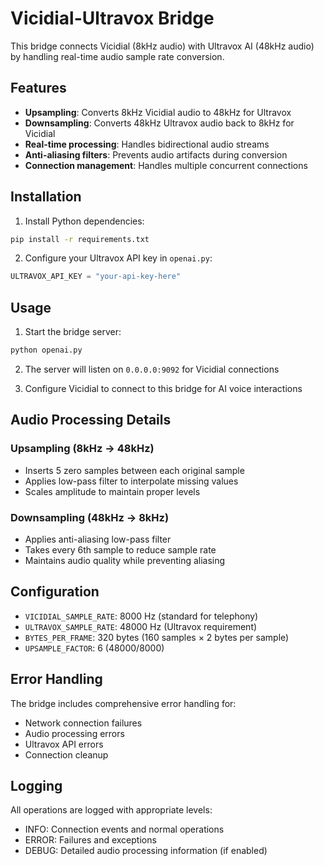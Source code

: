 # Vicidial-Ultravox Bridge

This bridge connects Vicidial (8kHz audio) with Ultravox AI (48kHz audio) by handling real-time audio sample rate conversion.

## Features

- **Upsampling**: Converts 8kHz Vicidial audio to 48kHz for Ultravox
- **Downsampling**: Converts 48kHz Ultravox audio back to 8kHz for Vicidial
- **Real-time processing**: Handles bidirectional audio streams
- **Anti-aliasing filters**: Prevents audio artifacts during conversion
- **Connection management**: Handles multiple concurrent connections

## Installation

1. Install Python dependencies:
```bash
pip install -r requirements.txt
```

2. Configure your Ultravox API key in `openai.py`:
```python
ULTRAVOX_API_KEY = "your-api-key-here"
```

## Usage

1. Start the bridge server:
```bash
python openai.py
```

2. The server will listen on `0.0.0.0:9092` for Vicidial connections

3. Configure Vicidial to connect to this bridge for AI voice interactions

## Audio Processing Details

### Upsampling (8kHz → 48kHz)
- Inserts 5 zero samples between each original sample
- Applies low-pass filter to interpolate missing values
- Scales amplitude to maintain proper levels

### Downsampling (48kHz → 8kHz)
- Applies anti-aliasing low-pass filter
- Takes every 6th sample to reduce sample rate
- Maintains audio quality while preventing aliasing

## Configuration

- `VICIDIAL_SAMPLE_RATE`: 8000 Hz (standard for telephony)
- `ULTRAVOX_SAMPLE_RATE`: 48000 Hz (Ultravox requirement)
- `BYTES_PER_FRAME`: 320 bytes (160 samples × 2 bytes per sample)
- `UPSAMPLE_FACTOR`: 6 (48000/8000)

## Error Handling

The bridge includes comprehensive error handling for:
- Network connection failures
- Audio processing errors
- Ultravox API errors
- Connection cleanup

## Logging

All operations are logged with appropriate levels:
- INFO: Connection events and normal operations
- ERROR: Failures and exceptions
- DEBUG: Detailed audio processing information (if enabled)
